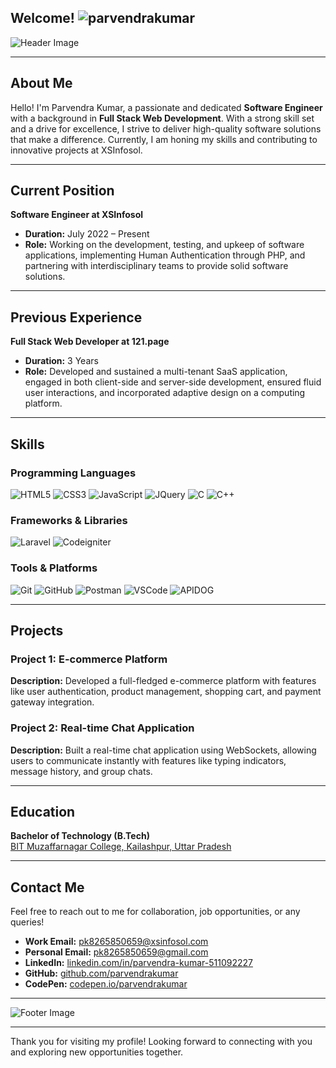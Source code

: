 <!-- # Parvendra Kumar's Professional Profile -->

## Welcome! ![parvendrakumar](https://komarev.com/ghpvc/?username=YourUserName&label=Profile%20views&color=0e75b6&style=flat)

![Header Image](https://i.pinimg.com/736x/6e/03/21/6e0321597039afa3bc11d02d52fdfa6e.jpg)

---

## About Me

Hello! I'm Parvendra Kumar, a passionate and dedicated **Software Engineer** with a background in **Full Stack Web Development**. With a strong skill set and a drive for excellence, I strive to deliver high-quality software solutions that make a difference. Currently, I am honing my skills and contributing to innovative projects at XSInfosol.

---

## Current Position

**Software Engineer at XSInfosol**

- **Duration:** July 2022 – Present
- **Role:** Working on the development, testing, and upkeep of software applications, implementing Human Authentication through PHP, and partnering with interdisciplinary teams to provide solid software solutions.

---

## Previous Experience

**Full Stack Web Developer at 121.page**

- **Duration:** 3 Years
- **Role:** Developed and sustained a multi-tenant SaaS application, engaged in both client-side and server-side development, ensured fluid user interactions, and incorporated adaptive design on a computing platform.

---

## Skills

### Programming Languages
![HTML5](https://img.shields.io/badge/HTML5-E34F26?style=for-the-badge&logo=html5&logoColor=white)
![CSS3](https://img.shields.io/badge/CSS3-1572B6?style=for-the-badge&logo=css3&logoColor=white)
![JavaScript](https://img.shields.io/badge/JavaScript-F7DF1E?style=for-the-badge&logo=javascript&logoColor=black)
![JQuery](https://img.shields.io/badge/jQuery-598ac2?style=for-the-badge&logo=jquery&logoColor=black)
![C](https://img.shields.io/badge/C-a7b8cb?style=for-the-badge&logo=C&logoColor=white)
![C++](https://img.shields.io/badge/C++-024482?style=for-the-badge&logo=&logoColor=white)

### Frameworks & Libraries
![Laravel](https://img.shields.io/badge/Laravel-f9343a?style=for-the-badge&logo=Laravel&logoColor=black)
![Codeigniter](https://img.shields.io/badge/codeigniter-dd4814?style=for-the-badge&logo=codeigniter&logoColor=black)

### Tools & Platforms
![Git](https://img.shields.io/badge/Git-F05032?style=for-the-badge&logo=git&logoColor=white)
![GitHub](https://img.shields.io/badge/GitHub-181717?style=for-the-badge&logo=github&logoColor=white)
![Postman](https://img.shields.io/badge/postman-ef5822?style=for-the-badge&logo=postman&logoColor=white)
![VSCode](https://img.shields.io/badge/VSCode-007ACC?style=for-the-badge&logo=visual-studio-code&logoColor=white)
![APIDOG](https://img.shields.io/badge/APIDOG-1477ff?style=for-the-badge&logo=postman&logoColor=white)

---

## Projects

### Project 1: E-commerce Platform
**Description:** Developed a full-fledged e-commerce platform with features like user authentication, product management, shopping cart, and payment gateway integration.

### Project 2: Real-time Chat Application
**Description:** Built a real-time chat application using WebSockets, allowing users to communicate instantly with features like typing indicators, message history, and group chats.

---

## Education

**Bachelor of Technology (B.Tech)**  
[BIT Muzaffarnagar College, Kailashpur, Uttar Pradesh](https://www.bhagwantgroup.com)

---

## Contact Me

Feel free to reach out to me for collaboration, job opportunities, or any queries!

- **Work Email:** [pk8265850659@xsinfosol.com](mailto:pk8265850659@xsinfosol.com)
- **Personal Email:** [pk8265850659@gmail.com](mailto:pk8265850659@gmail.com)
- **LinkedIn:** [linkedin.com/in/parvendra-kumar-511092227](https://www.linkedin.com/in/parvendra-kumar-511092227/)
- **GitHub:** [github.com/parvendrakumar](https://github.com/parvendrakumar)
- **CodePen:** [codepen.io/parvendrakumar](https://codepen.io/parvendrakumar)

---

![Footer Image](https://i.ibb.co/bLMxCBb/e03edbe588d3866d539e5bbb35d9080c.jpg)

---

Thank you for visiting my profile! Looking forward to connecting with you and exploring new opportunities together.
